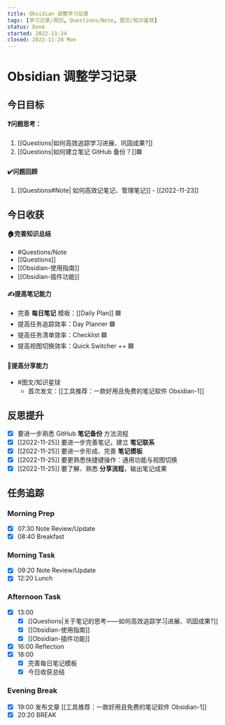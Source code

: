```yaml
---
title: Obsidian 调整学习记录
tags: [学习记录/周四, Questions/Note, 图文/知识星球]
status: Done
started: 2022-11-24
closed: 2022-11-28 Mon
---
```

# Obsidian 调整学习记录
## 今日目标
#### ❓问题思考：
1. [[Questions|如何高效追踪学习进展、巩固成果?]] 
2. [[Questions|如何建立笔记 GitHub 备份？]]🟩
#### ✔️问题回顾
1. [[Questions#Note| 如何高效记笔记、管理笔记]] - [[2022-11-23]]
## 今日收获
#### 🏠完善知识总结
- #Questions/Note 
- [[Questions]]
- [[Obsidian-使用指南]]
- [[Obsidian-插件功能]]
#### ✍️提高笔记能力
- 完善 **每日笔记** 模板：[[Daily Plan]] 🟩
- 提高任务追踪效率：Day Planner 🟩
- 提高任务清单效率：Checklist 🟩
- 提高视图切换效率：Quick Switcher ++ 🟩
#### 👯提高分享能力
- #图文/知识星球 
	- 首次发文：[[工具推荐：一款好用且免费的笔记软件 Obsidian-1]]
## 反思提升 
- [x] 要进一步熟悉 GitHub **笔记备份** 方法流程 
- [x] [[2022-11-25]] 要进一步完善笔记，建立 **笔记联系**
- [x] [[2022-11-25]] 要进一步形成、完善 **笔记模板** 
- [x] [[2022-11-25]] 要更熟悉快捷键操作：通用功能与视图切换 
- [x] [[2022-11-25]] 要了解、熟悉 **分享流程**，输出笔记成果 
## 任务追踪
### Morning Prep
- [x] 07:30 Note Review/Update
- [x] 08:40 Breakfast
### Morning Task
- [x] 09:20 Note Review/Update
- [x] 12:20 Lunch
### Afternoon Task
- [x] 13:00 
	- [x] [[Questions|关于笔记的思考——如何高效追踪学习进展、巩固成果?]]
	- [x] [[Obsidian-使用指南]]
	- [x] [[Obsidian-插件功能]]
- [x] 16:00 Reflection
- [x] 18:00 
	- [x] 完善每日笔记模板
	- [x] 今日收获总结
### Evening Break
- [x] 19:00 发布文章 [[工具推荐：一款好用且免费的笔记软件 Obsidian-1]]
- [x] 20:20 BREAK